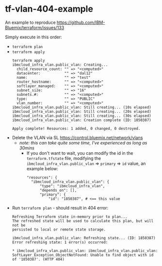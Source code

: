 # tf-vlan-404-example

An example to reproduce https://github.com/IBM-Bluemix/terraform/issues/133

Simply execute in this order:

- `terraform plan`
- `terraform apply`
  ```
  terraform apply
  ibmcloud_infra_vlan.public_vlan: Creating...
    child_resource_count: "" => "<computed>"
    datacenter:           "" => "dal12"
    name:                 "" => "test"
    router_hostname:      "" => "<computed>"
    softlayer_managed:    "" => "<computed>"
    subnet_size:          "" => "16"
    subnets.#:            "" => "<computed>"
    type:                 "" => "PUBLIC"
    vlan_number:          "" => "<computed>"
  ibmcloud_infra_vlan.public_vlan: Still creating... (10s elapsed)
  ibmcloud_infra_vlan.public_vlan: Still creating... (20s elapsed)
  ibmcloud_infra_vlan.public_vlan: Still creating... (30s elapsed)
  ibmcloud_infra_vlan.public_vlan: Creation complete (ID: 1850387)

  Apply complete! Resources: 1 added, 0 changed, 0 destroyed.
  ```
- Delete the VLAN via SL https://control.bluemix.net/network/vlans
  - *note: this can take quite some time, I've experienced as long as 30mins*
    - If you don't want to wait, you can modify the id in the `terraform.tfstate`
    file, modifying the `ibmcloud_infra_vlan.public_vlan` => `primary` => `id`
    value, an example below:
      ```
      "resources": {
        "ibmcloud_infra_vlan.public_vlan": {
            "type": "ibmcloud_infra_vlan",
            "depends_on": [],
            "primary": {
                "id": "1850387", # <== this value
      ```
- Run `terraform plan` - should result in 404 error:
  ```
  Refreshing Terraform state in-memory prior to plan...
  The refreshed state will be used to calculate this plan, but will not be
  persisted to local or remote state storage.

  ibmcloud_infra_vlan.public_vlan: Refreshing state... (ID: 1850387)
  Error refreshing state: 1 error(s) occurred:

  * ibmcloud_infra_vlan.public_vlan: ibmcloud_infra_vlan.public_vlan: SoftLayer_Exception_ObjectNotFound: Unable to find object with id of '1850387'. (HTTP 404)
  ```
